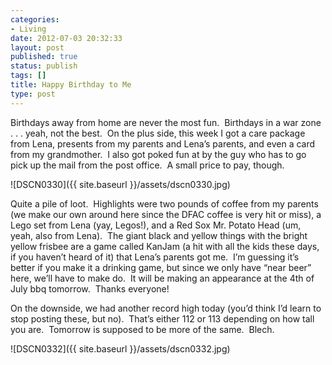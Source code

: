 ```yaml
---
categories:
- Living
date: 2012-07-03 20:32:33
layout: post
published: true
status: publish
tags: []
title: Happy Birthday to Me
type: post
---
```


Birthdays away from home are never the most fun.  Birthdays in a war zone . .
. yeah, not the best.  On the plus side, this week I got a care package from
Lena, presents from my parents and Lena’s parents, and even a card from my
grandmother.  I also got poked fun at by the guy who has to go pick up the
mail from the post office.  A small price to pay, though.

![DSCN0330]({{ site.baseurl }}/assets/dscn0330.jpg)

Quite a pile of loot.  Highlights were two pounds of coffee from my parents
(we make our own around here since the DFAC coffee is very hit or miss), a
Lego set from Lena (yay, Legos!), and a Red Sox Mr. Potato Head (um, yeah,
also from Lena).  The giant black and yellow things with the bright yellow
frisbee are a game called KanJam (a hit with all the kids these days, if you
haven’t heard of it) that Lena’s parents got me.  I’m guessing it’s better if
you make it a drinking game, but since we only have “near beer” here, we’ll
have to make do.  It will be making an appearance at the 4th of July bbq
tomorrow.  Thanks everyone!

On the downside, we had another record high today (you’d think I’d learn to
stop posting these, but no).  That’s either 112 or 113 depending on how tall
you are.  Tomorrow is supposed to be more of the same.  Blech.

![DSCN0332]({{ site.baseurl }}/assets/dscn0332.jpg)